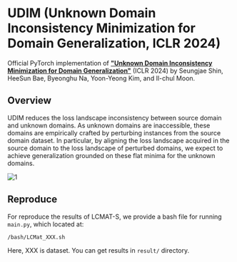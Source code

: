 # UDIM (Unknown Domain Inconsistency Minimization for Domain Generalization, ICLR 2024)

Official PyTorch implementation of
**["Unknown Domain Inconsistency Minimization for Domain Generalization"](https://openreview.net/forum?id=eNoiRal5xi)** (ICLR 2024) 
by 
Seungjae Shin, 
HeeSun Bae, 
Byeonghu Na, 
Yoon-Yeong Kim, 
and Il-chul Moon.

## Overview

UDIM reduces the loss landscape inconsistency between source domain and unknown domains. 
As unknown domains are inaccessible, these domains are empirically crafted by perturbing instances from the source domain dataset. 
In particular, by aligning the loss landscape acquired in the source domain to the loss landscape of perturbed domains, 
we expect to achieve generalization grounded on these flat minima for the unknown domains.

![1](https://github.com/aailabkaist/UDIM/assets/20755743/b445eeba-02a9-40d4-9f9d-fc7241b3058f)

## Reproduce
For reproduce the results of LCMAT-S, we provide a bash file for running `main.py`, which located at: 
```
/bash/LCMat_XXX.sh
```
Here, XXX is dataset. You can get results in `result/` directory.

